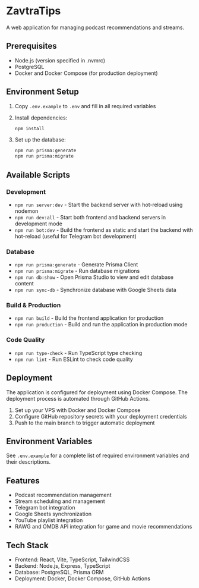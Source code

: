 # ZavtraTips

A web application for managing podcast recommendations and streams.

## Prerequisites

- Node.js (version specified in .nvmrc)
- PostgreSQL
- Docker and Docker Compose (for production deployment)

## Environment Setup

1. Copy `.env.example` to `.env` and fill in all required variables

2. Install dependencies:
   ```bash
   npm install
   ```

3. Set up the database:
   ```bash
   npm run prisma:generate
   npm run prisma:migrate
   ```

## Available Scripts

### Development

- `npm run server:dev` - Start the backend server with hot-reload using nodemon
- `npm run dev:all` - Start both frontend and backend servers in development mode
- `npm run bot:dev` - Build the frontend as static and start the backend with hot-reload (useful for Telegram bot development)

### Database

- `npm run prisma:generate` - Generate Prisma Client
- `npm run prisma:migrate` - Run database migrations
- `npm run db:show` - Open Prisma Studio to view and edit database content
- `npm run sync-db` - Synchronize database with Google Sheets data

### Build & Production

- `npm run build` - Build the frontend application for production
- `npm run production` - Build and run the application in production mode

### Code Quality

- `npm run type-check` - Run TypeScript type checking
- `npm run lint` - Run ESLint to check code quality

## Deployment

The application is configured for deployment using Docker Compose. The deployment process is automated through GitHub Actions.

1. Set up your VPS with Docker and Docker Compose
2. Configure GitHub repository secrets with your deployment credentials
3. Push to the main branch to trigger automatic deployment

## Environment Variables

See `.env.example` for a complete list of required environment variables and their descriptions.

## Features

- Podcast recommendation management
- Stream scheduling and management
- Telegram bot integration
- Google Sheets synchronization
- YouTube playlist integration
- RAWG and OMDB API integration for game and movie recommendations

## Tech Stack

- Frontend: React, Vite, TypeScript, TailwindCSS
- Backend: Node.js, Express, TypeScript
- Database: PostgreSQL, Prisma ORM
- Deployment: Docker, Docker Compose, GitHub Actions 
